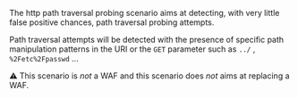 The http path traversal probing scenario aims at detecting, with very little false positive chances, path traversal probing attempts.

Path traversal attempts will be detected with the presence of specific path manipulation patterns in the URI or the `GET` parameter such as `../` , `%2Fetc%2Fpasswd` ...

:warning: This scenario is _not_ a WAF and this scenario does _not_ aims at replacing a WAF.